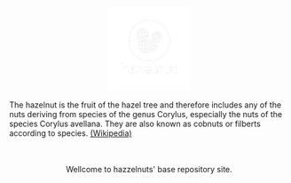 <div align="center">
<img src="./img/hazzelnuts.png" width="150px" />
</div>

The hazelnut is the fruit of the hazel tree and therefore includes any of the nuts deriving from species of the genus Corylus, especially the nuts of the species Corylus avellana. They are also known as cobnuts or filberts according to species. [(Wikipedia)](https://en.wikipedia.org/wiki/Hazelnut)


<br>
<br>


<div align="center">
Wellcome to hazzelnuts' base repository site.
</div> 
